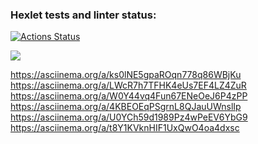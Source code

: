 ### Hexlet tests and linter status:
[![Actions Status](https://github.com/Antony11659/backend-project-lvl1/workflows/hexlet-check/badge.svg)](https://github.com/Antony11659/backend-project-lvl1/actions)

<a href="https://codeclimate.com/github/Antony11659/backend-project-lvl1/maintainability"><img src="https://api.codeclimate.com/v1/badges/ba2b899c53395a077b47/maintainability" /></a><br />

https://asciinema.org/a/ks0lNE5gpaROqn778q86WBjKu<br />
https://asciinema.org/a/LWcR7h7TFHK4eUs7EF4LZ4ZuR<br />
https://asciinema.org/a/W0Y44vq4Fun67ENeOeJ6P4zPP<br />
https://asciinema.org/a/4KBEOEqPSgrnL8QJauUWnslIp<br />
https://asciinema.org/a/U0YCh59d1989Pz4wPeEV6YbG9<br />
https://asciinema.org/a/t8Y1KVknHIF1UxQwO4oa4dxsc
